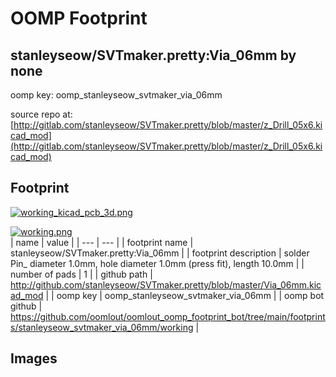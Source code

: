 # OOMP Footprint  
## stanleyseow/SVTmaker.pretty:Via_06mm  by none  
  
oomp key: oomp_stanleyseow_svtmaker_via_06mm  
  
source repo at: [http://gitlab.com/stanleyseow/SVTmaker.pretty/blob/master/z_Drill_05x6.kicad_mod](http://gitlab.com/stanleyseow/SVTmaker.pretty/blob/master/z_Drill_05x6.kicad_mod)  
## Footprint  
  
[![working_kicad_pcb_3d.png](working_kicad_pcb_3d_600.png)](working_kicad_pcb_3d.png)  
  
[![working.png](working_600.png)](working.png)  
| name | value | 
| --- | --- | 
| footprint name | stanleyseow/SVTmaker.pretty:Via_06mm | 
| footprint description | solder Pin_ diameter 1.0mm, hole diameter 1.0mm (press fit), length 10.0mm | 
| number of pads | 1 | 
| github path | http://github.com/stanleyseow/SVTmaker.pretty/blob/master/Via_06mm.kicad_mod | 
| oomp key | oomp_stanleyseow_svtmaker_via_06mm | 
| oomp bot github | https://github.com/oomlout/oomlout_oomp_footprint_bot/tree/main/footprints/stanleyseow_svtmaker_via_06mm/working | 
## Images  
